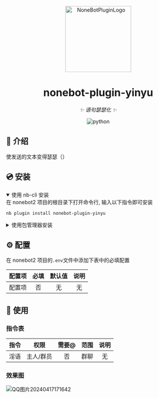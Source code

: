 <div align="center">
  <a href="https://v2.nonebot.dev/store"><img src="https://github.com/A-kirami/nonebot-plugin-template/blob/resources/nbp_logo.png" width="180" height="180" alt="NoneBotPluginLogo"></a>
  <br>
</div>

<div align="center">

# nonebot-plugin-yinyu

_✨ 语句瑟瑟化 ✨_


<img src="https://img.shields.io/badge/python-3.8+-blue.svg" alt="python">

</div>


## 📖 介绍

使发送的文本变得瑟瑟（）

## 💿 安装

<details open>
<summary>使用 nb-cli 安装</summary>
在 nonebot2 项目的根目录下打开命令行, 输入以下指令即可安装

    nb plugin install nonebot-plugin-yinyu

</details>

<details>
<summary>使用包管理器安装</summary>
在 nonebot2 项目的插件目录下, 打开命令行, 根据你使用的包管理器, 输入相应的安装命令

<summary>pip</summary>

    pip install nonebot-plugin-yinyu
</details>



## ⚙️ 配置

在 nonebot2 项目的`.env`文件中添加下表中的必填配置

| 配置项 | 必填 | 默认值 | 说明 |
|:-----:|:----:|:----:|:----:|
| 配置项 | 否 | 无 | 无 |

## 🎉 使用
### 指令表
| 指令 | 权限 | 需要@ | 范围 | 说明 |
|:-----:|:----:|:----:|:----:|:----:|
| 淫语 | 主人/群员| 否 | 群聊 | 无 |
### 效果图
![QQ图片20240417171642](https://github.com/shi-yingyingjiang/nonebot-plugin-yinyu/assets/136897416/8e4a83ad-8c0c-4968-95a8-877bee0a3a4a)
